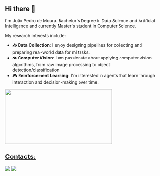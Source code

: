 ## Hi there 👋

I'm João Pedro de Moura. Bachelor's Degree in Data Science and Artificial Intelligence and currently Master's student in Computer Science.

My research interests include:

- 📥 **Data Collection**: I enjoy designing pipelines for collecting and preparing real-world data for ml tasks.
- 👁️ **Computer Vision**: I am passionate about applying computer vision algorithms, from raw image processing to object detection/classification.
- 🎮 **Reinforcement Learning**: I'm interested in agents that learn through interaction and decision-making over time.

<div>
<a href="https://github.com/jp-mouraa">
<img height="180em" src="https://github-readme-stats.vercel.app/api/top-langs/?username=jp-mouraa&layout=compact&langs_count=7&theme=dark" width="350" height="350"/>
</div>

## Contacts:

<div>
<a href="https://www.linkedin.com/in/joão-pedro-de-moura-medeiros-aaab05202/" target="_blank"><img src="https://img.shields.io/badge/-LinkedIn-%230077B5?style=for-the-badge&logo=linkedin&logoColor=white" target="_blank"></a> 
<a href = "mailto:joaomoura70718@gmail.com"><img src="https://img.shields.io/badge/Gmail-D14836?style=for-the-badge&logo=gmail&logoColor=white" target="_blank"></a> 
</div>              
